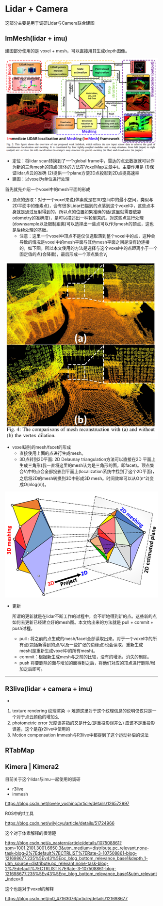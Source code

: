 

# Lidar + Camera

这部分主要是用于调研Lidar与Camera联合建图



## ImMesh(lidar + imu)

建图部分使用的是 voxel + mesh，可以直接用其生成depth图像。

![image-20240407211446720](figure/image-20240407211446720.png)

- 定位：将lidar scan转换到了一个global frame中，雷达的点云数据就可以作为新的三角mesh的顶点(具体的方法在VoxelMap文章中)。主要作用是 (1)保证lidar点云的准确 (2)提供一个plane方便3D点投影到2D点提高速率
- 建图：以voxel为单位进行处理

首先就先介绍一个voxel中的mesh平面的形成

- 顶点的选取：对于一个voxel来说(体素就是在3D空间中的最小空间，类似与2D平面中的像素点)，会有很多Lidar扫描到的点落到这个voxel中，这些点本身就是通过反射得到的，所以点的位置如果准确的话(这里就需要依靠odometry的准确度)，是可以描述出一种轮廓来的。对这些点进行处理(downsample以及限制距离)可以选择出一些点可以作为mesh的顶点，这也是后续处理的基础。
    - 注意：这里一个voxel中顶点不是仅仅选取落到整个voxel中的点，这种会导致的情况是voxel中的mesh平面与其他mesh平面之间是没有边连接的，如下图。所以本文使用的方法是选择与这个voxel中的点距离小于一个固定值的点(会降重)，最后形成一个顶点集合$V_i$

![image-20240407201613402](figure/image-20240407201613402.png)

- voxel级别的mesh/facet的形成
    - 直接使用上面的点进行生成mesh。
    - 3D点转到2D平面: 2D Delaunay triangulation方法可以直接在2D 平面上生成三角形(我一直将这里的mesh认为是三角形的面，即facet)。顶点集合$V_i$中的点会全部投影到平面上(localization系统中找到了这个2D平面)，之后将2D的mesh转换到3D中形成3D mesh。时间效率可以从O(n^2)变成O(nlog(n))。

![image-20240407204213280](figure/image-20240407204213280.png)

- 更新

    ​	所谓的更新就是在lidar不断工作的过程中，会不断地得到新的点。这些新的点如何去更新已经建立好的mesh图。本文给出来的方法就是 pull + commit + push过程。

    - pull : 将之前的点生成的mesh/facet全部读取出来。对于一个voxel中的所有点(包括新得到的点/以及一些扩张的边缘点)也会读取，重新生成mesh(是重新生成voxel中的所有mesh)。
    - commit：根据新生成mesh与之前的比较，没有的增添，消失的删除。
    - push 将要删除的面与增加的面得到之后，将他们对应的顶点进行删除/增加之后即可。



****



## R3live(lidar + camera + imu)



- 



1. texture rendering 纹理渲染 -> 难道这里对于这个纹理信息的说明仅仅只是一个对于点云颜色的增加么
2. photometric error 光度误差指的又是什么(是重投影误差么) 应该不是重投影误差，这个是在r2live中使用的
3. Motion  compensation Immesh与R3live中都提到了这个运动补偿的说法











## RTabMap





## Kimera | Kimera2







目前关于这个lidar与imu一起使用的调研

- r3live
- immesh

https://blog.csdn.net/lovely_yoshino/article/details/126572997

ROS中的tf工具 

https://blog.csdn.net/wilylcyu/article/details/51724966



这个对于体素解释的很清楚

https://blog.csdn.net/a_eastern/article/details/107508861?spm=1001.2101.3001.6650.3&utm_medium=distribute.pc_relevant.none-task-blog-2%7Edefault%7ECTRLIST%7ERate-3-107508861-blog-121698677.235%5Ev43%5Epc_blog_bottom_relevance_base1&depth_1-utm_source=distribute.pc_relevant.none-task-blog-2%7Edefault%7ECTRLIST%7ERate-3-107508861-blog-121698677.235%5Ev43%5Epc_blog_bottom_relevance_base1&utm_relevant_index=6

这个也是对于voxel的解释

https://blog.csdn.net/m0_47163076/article/details/121698677